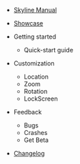 * [Skyline Manual](../README.md)
* [Showcase](showcase.md)

* Getting started
  * Quick-start guide
* Customization
  * Location
  * Zoom
  * Rotation
  * LockScreen
* Feedback
  * Bugs
  * Crashes
  * Get Beta
* [Changelog](changelog.md)

